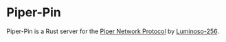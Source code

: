 # Piper-Pin
Piper-Pin is a Rust server for the [Piper Network Protocol](https://github.com/Luminoso-256/piper) by [Luminoso-256](https://github.com/Luminoso-256).
